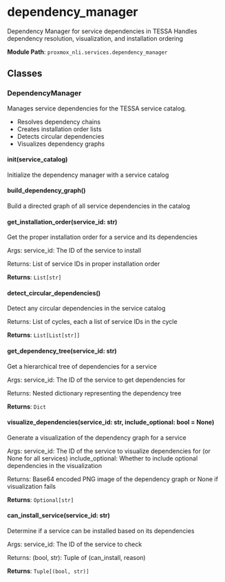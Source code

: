 # dependency_manager

Dependency Manager for service dependencies in TESSA
Handles dependency resolution, visualization, and installation ordering

**Module Path**: `proxmox_nli.services.dependency_manager`

## Classes

### DependencyManager

Manages service dependencies for the TESSA service catalog.
- Resolves dependency chains
- Creates installation order lists
- Detects circular dependencies
- Visualizes dependency graphs

#### __init__(service_catalog)

Initialize the dependency manager with a service catalog

#### build_dependency_graph()

Build a directed graph of all service dependencies in the catalog

#### get_installation_order(service_id: str)

Get the proper installation order for a service and its dependencies

Args:
    service_id: The ID of the service to install
    
Returns:
    List of service IDs in proper installation order

**Returns**: `List[str]`

#### detect_circular_dependencies()

Detect any circular dependencies in the service catalog

Returns:
    List of cycles, each a list of service IDs in the cycle

**Returns**: `List[List[str]]`

#### get_dependency_tree(service_id: str)

Get a hierarchical tree of dependencies for a service

Args:
    service_id: The ID of the service to get dependencies for
    
Returns:
    Nested dictionary representing the dependency tree

**Returns**: `Dict`

#### visualize_dependencies(service_id: str, include_optional: bool = None)

Generate a visualization of the dependency graph for a service

Args:
    service_id: The ID of the service to visualize dependencies for (or None for all services)
    include_optional: Whether to include optional dependencies in the visualization
    
Returns:
    Base64 encoded PNG image of the dependency graph or None if visualization fails

**Returns**: `Optional[str]`

#### can_install_service(service_id: str)

Determine if a service can be installed based on its dependencies

Args:
    service_id: The ID of the service to check
    
Returns:
    (bool, str): Tuple of (can_install, reason)

**Returns**: `Tuple[(bool, str)]`

